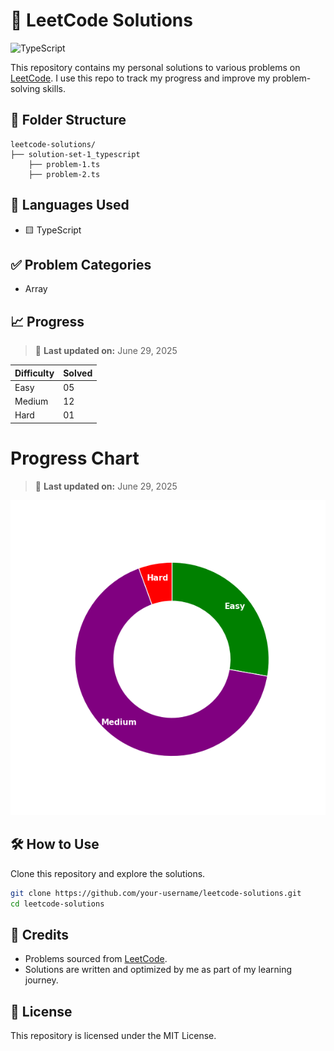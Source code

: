 # 🧠 LeetCode Solutions

![TypeScript](https://img.shields.io/badge/Language-TypeScript-blue?style=flat-square)

This repository contains my personal solutions to various problems on [LeetCode](https://leetcode.com/). I use this repo to track my progress and improve my problem-solving skills.

## 📂 Folder Structure

```
leetcode-solutions/
├── solution-set-1_typescript
    ├── problem-1.ts
    ├── problem-2.ts
```

## 🚀 Languages Used

- 🟨 TypeScript

## ✅ Problem Categories

- Array

## 📈 Progress

> 📅 **Last updated on:** June 29, 2025

| Difficulty | Solved |
| ---------- | ------ |
| Easy       | 05     |
| Medium     | 12     |
| Hard       | 01     |

# Progress Chart

> 📅 **Last updated on:** June 29, 2025

![Chart](assets/problem-solved-count-chart.png)

## 🛠️ How to Use

Clone this repository and explore the solutions.

```bash
git clone https://github.com/your-username/leetcode-solutions.git
cd leetcode-solutions
```

## 🌟 Credits

- Problems sourced from [LeetCode](https://leetcode.com/).
- Solutions are written and optimized by me as part of my learning journey.

## 📜 License

This repository is licensed under the MIT License.